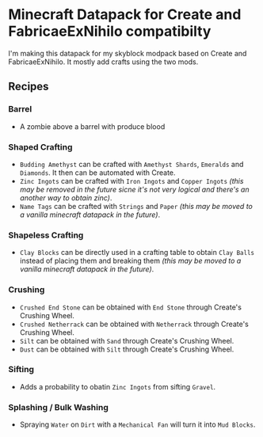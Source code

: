 # Minecraft Datapack for Create and FabricaeExNihilo compatibilty

I'm making this datapack for my skyblock modpack based on Create and FabricaeExNihilo. It mostly add crafts using the two mods.

## Recipes
### Barrel
 + A zombie above a barrel with produce blood

### Shaped Crafting
 + `Budding Amethyst` can be crafted with `Amethyst Shards`, `Emeralds` and `Diamonds`. It then can be automated with Create.
 + `Zinc Ingots` can be crafted with `Iron Ingots` and `Copper Ingots` *(this may be removed in the future sicne it's not very logical and there's an another way to obtain zinc)*.
 + `Name Tags` can be crafted with `Strings` and `Paper` *(this may be moved to a vanilla minecraft datapack in the future)*.

### Shapeless Crafting
 + `Clay Blocks` can be directly used in a crafting table to obtain `Clay Balls` instead of placing them and breaking them *(this may be moved to a vanilla minecraft datapack in the future)*.

### Crushing
 + `Crushed End Stone` can be obtained with `End Stone` through Create's Crushing Wheel.
 + `Crushed Netherrack` can be obtained with `Netherrack` through Create's Crushing Wheel.
 + `Silt` can be obtained with `Sand` through Create's Crushing Wheel.
 + `Dust` can be obtained with `Silt` through Create's Crushing Wheel.

### Sifting
 + Adds a probability to obatin `Zinc Ingots` from sifting `Gravel`.

### Splashing / Bulk Washing
 + Spraying `Water` on `Dirt` with a `Mechanical Fan` will turn it into `Mud Blocks`.